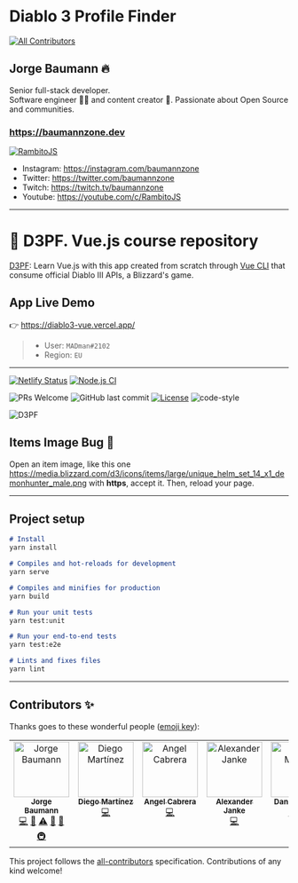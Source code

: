# Diablo 3 Profile Finder
<!-- ALL-CONTRIBUTORS-BADGE:START - Do not remove or modify this section -->
[![All Contributors](https://img.shields.io/badge/all_contributors-7-orange.svg?style=flat-square)](#contributors-)
<!-- ALL-CONTRIBUTORS-BADGE:END -->


## Jorge Baumann 🔥

Senior full-stack developer.  
Software engineer 👨‍💻 and content creator 🦄. Passionate about Open Source and communities.

### https://baumannzone.dev

[![RambitoJS](./assets/rambito.jpg)](https://youtube.com/c/RambitoJS)


- Instagram: https://instagram.com/baumannzone
- Twitter: https://twitter.com/baumannzone
- Twitch: https://twitch.tv/baumannzone
- Youtube: https://youtube.com/c/RambitoJS

---

# 👾 D3PF. Vue.js course repository

[D3PF](https://diablo3-vue.vercel.app/): Learn Vue.js with this app created from scratch through [Vue CLI](https://cli.vuejs.org/) that consume official Diablo III APIs, a Blizzard's game.

## App Live Demo
👉 https://diablo3-vue.vercel.app/

> - User: `MADman#2102`
> - Region: `EU`

---

[![Netlify Status](https://api.netlify.com/api/v1/badges/9157d0d0-2fb7-42ad-9d89-9ebe7d077f9b/deploy-status)](https://app.netlify.com/sites/diablo3/deploys)
[![Node.js CI](https://github.com/baumannzone/diablo3-vue-platzi/workflows/Node.js%20CI/badge.svg)](https://github.com/baumannzone/diablo3-vue-platzi/actions)

![PRs Welcome](https://img.shields.io/badge/PRs-welcome-brightgreen.svg)
![GitHub last commit](https://img.shields.io/github/last-commit/baumannzone/diablo3-vue-platzi)
[![License](https://img.shields.io/github/license/baumannzone/diablo3-vue-platzi?color=blue)](./LICENSE)
![code-style](https://img.shields.io/badge/code%20style-standard-yellow)

![D3PF](assets/main.png)

## Items Image Bug 🐛
Open an item image, like this one https://media.blizzard.com/d3/icons/items/large/unique_helm_set_14_x1_demonhunter_male.png with **https**, accept it. 
Then, reload your page.

---

## Project setup
```markdown
# Install
yarn install

# Compiles and hot-reloads for development
yarn serve

# Compiles and minifies for production
yarn build

# Run your unit tests
yarn test:unit

# Run your end-to-end tests
yarn test:e2e

# Lints and fixes files
yarn lint
```

---


## Contributors ✨

Thanks goes to these wonderful people ([emoji key](https://allcontributors.org/docs/en/emoji-key)):

<!-- ALL-CONTRIBUTORS-LIST:START - Do not remove or modify this section -->
<!-- prettier-ignore-start -->
<!-- markdownlint-disable -->
<table>
  <tbody>
    <tr>
      <td align="center" valign="top" width="14.28%"><a href="https://twitter.com/baumannzone"><img src="https://avatars0.githubusercontent.com/u/5422102?v=4?s=100" width="100px;" alt="Jorge Baumann"/><br /><sub><b>Jorge Baumann</b></sub></a><br /><a href="https://github.com/baumannzone/diablo3-vue-platzi/commits?author=baumannzone" title="Code">💻</a> <a href="#maintenance-baumannzone" title="Maintenance">🚧</a> <a href="https://github.com/baumannzone/diablo3-vue-platzi/commits?author=baumannzone" title="Tests">⚠️</a> <a href="#design-baumannzone" title="Design">🎨</a> <a href="https://github.com/baumannzone/diablo3-vue-platzi/commits?author=baumannzone" title="Documentation">📖</a> <a href="#infra-baumannzone" title="Infrastructure (Hosting, Build-Tools, etc)">🚇</a></td>
      <td align="center" valign="top" width="14.28%"><a href="https://github.com/ludmartinez"><img src="https://avatars1.githubusercontent.com/u/7889981?v=4?s=100" width="100px;" alt="Diego Martínez"/><br /><sub><b>Diego Martínez</b></sub></a><br /><a href="https://github.com/baumannzone/diablo3-vue-platzi/commits?author=ludmartinez" title="Code">💻</a></td>
      <td align="center" valign="top" width="14.28%"><a href="http://linkedin.com/in/angel-cabrera/"><img src="https://avatars1.githubusercontent.com/u/27207751?v=4?s=100" width="100px;" alt="Angel Cabrera"/><br /><sub><b>Angel Cabrera</b></sub></a><br /><a href="https://github.com/baumannzone/diablo3-vue-platzi/commits?author=AngelCabrera" title="Code">💻</a></td>
      <td align="center" valign="top" width="14.28%"><a href="https://github.com/alexanderjanke"><img src="https://avatars2.githubusercontent.com/u/33967771?v=4?s=100" width="100px;" alt="Alexander Janke"/><br /><sub><b>Alexander Janke</b></sub></a><br /><a href="https://github.com/baumannzone/diablo3-vue-platzi/commits?author=alexanderjanke" title="Code">💻</a></td>
      <td align="center" valign="top" width="14.28%"><a href="https://github.com/dmunoz-10"><img src="https://avatars1.githubusercontent.com/u/20992899?v=4?s=100" width="100px;" alt="Daniel Muñoz"/><br /><sub><b>Daniel Muñoz</b></sub></a><br /><a href="https://github.com/baumannzone/diablo3-vue-platzi/commits?author=dmunoz-10" title="Code">💻</a> <a href="#infra-dmunoz-10" title="Infrastructure (Hosting, Build-Tools, etc)">🚇</a></td>
      <td align="center" valign="top" width="14.28%"><a href="https://www.facebook.com/RetaxMaster/"><img src="https://avatars3.githubusercontent.com/u/48848312?v=4?s=100" width="100px;" alt="RetaxMaster"/><br /><sub><b>RetaxMaster</b></sub></a><br /><a href="https://github.com/baumannzone/diablo3-vue-platzi/commits?author=RetaxMaster" title="Code">💻</a></td>
      <td align="center" valign="top" width="14.28%"><a href="https://github.com/carlosmperilla"><img src="https://avatars.githubusercontent.com/u/105413945?v=4?s=100" width="100px;" alt="carlosmperilla"/><br /><sub><b>carlosmperilla</b></sub></a><br /><a href="https://github.com/baumannzone/diablo3-vue-platzi/commits?author=carlosmperilla" title="Code">💻</a></td>
    </tr>
  </tbody>
</table>

<!-- markdownlint-restore -->
<!-- prettier-ignore-end -->

<!-- ALL-CONTRIBUTORS-LIST:END -->

This project follows the [all-contributors](https://github.com/all-contributors/all-contributors) specification. Contributions of any kind welcome!
